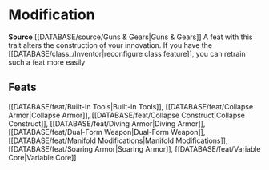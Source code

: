 ﻿---
id: '410'
name: Modification
rarity: Common
source: '[[DATABASE/source/Guns & Gears|Guns & Gears]]'
trait:
- Modification
type: Trait

---
# Modification

**Source** [[DATABASE/source/Guns & Gears|Guns & Gears]]
A feat with this trait alters the construction of your innovation. If you have the [[DATABASE/class_/Inventor|reconfigure class feature]], you can retrain such a feat more easily

## Feats

[[DATABASE/feat/Built-In Tools|Built-In Tools]], [[DATABASE/feat/Collapse Armor|Collapse Armor]], [[DATABASE/feat/Collapse Construct|Collapse Construct]], [[DATABASE/feat/Diving Armor|Diving Armor]], [[DATABASE/feat/Dual-Form Weapon|Dual-Form Weapon]], [[DATABASE/feat/Manifold Modifications|Manifold Modifications]], [[DATABASE/feat/Soaring Armor|Soaring Armor]], [[DATABASE/feat/Variable Core|Variable Core]]